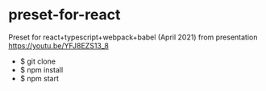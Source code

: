 # preset-for-react
Preset for react+typescript+webpack+babel (April 2021) from presentation https://youtu.be/YFJ8EZS13_8

* $ git clone
* $ npm install
* $ npm start

